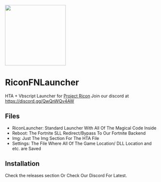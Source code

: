 <img src="https://i.imgur.com/0dckoyG.png" width="200" height="200"/>

# RiconFNLauncher
HTA + Vbscript Launcher for [Project Ricon](https://github.com/VoxyB89/Project-RiconFN)
Join our discord at https://discord.gg/QwQnWQv4AW

## Files

- RiconLauncher: Standard Launcher With All Of The Magical Code Inside
- Reboot: The Fortnite SLL Redirect/Bypass To Our Fortnite Backend
- Img: Just The Img Section For The HTA File
- Settings: The File Where All Of The Game Location/ DLL Location and etc. are Saved

## Installation

Check the releases section
Or Check Our Discord For Latest.

